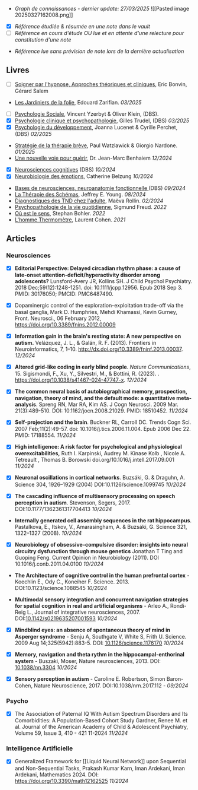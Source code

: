 
- *Graph de connaissances - dernier update: 27/03/2025*
![[Pasted image 20250327162008.png]]
- [x] *Référence étudiée & résumée en une note dans le vault*
- [ ] *Référence en cours d'étude OU lue et en attente d'une relecture pour constitution d'une note*
- *Référence lue sans prévision de note lors de la dernière actualisation*

## Livres

- [ ] <u>Soigner par l'hypnose, Approches théoriques et cliniques</u>, Eric Bonvin, Gérard Salem
- <u>Les Jardiniers de la folie</u>, Edouard Zarifian. *03/2025*
- [ ] <u>Psychologie Sociale</u>, Vincent Yzerbyt & Oliver Klein, (DBS).
- [x] <u>Psychologie clinique et psychopathologie</u>, Gilles Trudel, (DBS) *03/2025*
- [x] <u>Psychologie du développement</u>, Joanna Lucenet & Cyrille Perchet, (DBS) *02/2025*
- <u>Stratégie de la thérapie brève</u>, Paul Watzlawick & Giorgio Nardone. *01/2025* 
- <u>Une nouvelle voie pour guérir</u>, Dr. Jean-Marc Benhaiem *12/2024*
 - [x] <u>Neurosciences cognitives</u> (DBS) *10/2024*
 - [x] <u>Neurobiologie des émotions</u>, Catherine Belzung *10/2024* 
- <u>Bases de neurosciences, neuroanatomie fonctionnelle </u>(DBS) *09/2024*
- <u>La Thérapie des Schémas</u>, Jeffrey E. Young. *08/2024*
- <u>Diagnostiques des TND chez l'adulte</u>, Maëva Rollin. *02/2024*
- <u>Psychopathologie de la vie quotidienne</u>, Sigmund Freud. *2022*
- <u>Où est le sens</u>, Stephan Bohler. *2022*
- <u>L'homme Thermomètre</u>, Laurent Cohen. *2021*

## Articles

### Neurosciences

- [x] **Editorial Perspective: Delayed circadian rhythm phase: a cause of late-onset attention-deficit/hyperactivity disorder among adolescents?** Lunsford-Avery JR, Kollins SH.  J Child Psychol Psychiatry. 2018 Dec;59(12):1248-1251. doi: 10.1111/jcpp.12956. Epub 2018 Sep 3. PMID: 30176050; PMCID: PMC6487490.

- [x]  Dopaminergic control of the exploration-exploitation trade-off via the basal ganglia, Mark D. Humphries, Mehdi Khamassi, Kevin Gurney, Front. Neurosci.,  06 February 2012, https://doi.org/10.3389/fnins.2012.00009 

- [x] **Information gain in the brain's resting state: A new perspective on autism.** Velázquez, J. L., & Galán, R. F. (2013). Frontiers in Neuroinformatics, 7, 1–10. http://dx.doi.org/10.3389/fninf.2013.00037. *12/2024* 

- [x] **Altered grid-like coding in early blind people**. _Nature Communications_, 15. Sigismondi, F., Xu, Y., Silvestri, M., & Bottini, R. (2023). . https://doi.org/10.1038/s41467-024-47747-x. *12/2024*

- [x]  **The common neural basis of autobiographical memory, prospection, navigation, theory of mind, and the default mode: a quantitative meta-analysis**. Spreng RN, Mar RA, Kim AS. J Cogn Neurosci. 2009 Mar. 21(3):489-510. DOI: 10.1162/jocn.2008.21029. PMID: 18510452. *11/2024*

- [x] **Self-projection and the brain**. Buckner RL, Carroll DC. Trends Cogn Sci. 2007 Feb;11(2):49-57. doi: 10.1016/j.tics.2006.11.004. Epub 2006 Dec 22. PMID: 17188554. *11/2024*

- [x] **High intelligence: A risk factor for psychological and physiological overexcitabilities,** Ruth I. Karpinski, Audrey M. Kinase Kolb , Nicole A. Tetreault , Thomas B. Borowski  doi.org/10.1016/j.intell.2017.09.001 *11/2024*

- [x] **Neuronal oscillations in cortical networks**. Buzsáki, G. & Draguhn, A.  Science 304, 1926–1929 (2004) DOI:10.1126/science.1099745 *10/2024*

- [x] **The cascading influence of multisensory processing on speech perception in autism**. Stevenson, Segers, 2017. DOI:10.1177/1362361317704413 *10/2024* 

- **Internally generated cell assembly sequences in the rat hippocampus**. Pastalkova, E., Itskov, V., Amarasingham, A. & Buzsáki, G.  Science 321, 1322–1327 (2008). *10/2024*

- [x] **Neurobiology of obsessive–compulsive disorder: insights into neural circuitry dysfunction through mouse genetics** Jonathan T Ting and Guoping Feng. Current Opinion in Neurobiology (2011). DOI 10.1016/j.conb.2011.04.0100 *10/2024* 

- **The Architecture of cognitive control in the human prefrontal cortex** - Koechlin E., Ody C., Koneiher F. Science. 2013. DOI:10.1123/science.1088545 *10/2024*

- **Multimodal sensory integration and concurrent navigation strategies for spatial cognition in real and artificial organisms** - Arleo A., Rondi-Reig L., Journal of integrative neurosciences, 2007.  DOI:[10.1142/s0219635207001593](https://doi.org/10.1142/s0219635207001593) *10/2024*

- [x] **Mindblind eyes: an absence of spontaneous theory of mind in Asperger syndrome** - Senju A, Southgate V, White S, Frith U.  Science. 2009 Aug 14;325(5942):883-5. DOI: [10.1126/science.1176170](https://doi.org/10.1126/science.1176170) *10/2024*

- [x] **Memory, navigation and theta rythm in the hippocampal-enthorinal system** - Buszaki, Moser,  Nature neurosciences, 2013. DOI: [10.1038/nn.3304](https://doi.org/10.1038/nn.3304) *10/2024*

- [x] **Sensory perception in autism** - Caroline E. Robertson, Simon Baron-Cohen, Nature Neuroscience, 2017. DOI:10.1038/nrn.2017.112 - *09/2024* 

### Psycho

- [x] The Association of Paternal IQ With Autism Spectrum Disorders and Its Comorbidities: A Population-Based Cohort Study Gardner, Renee M. et al. Journal of the American Academy of Child & Adolescent Psychiatry, Volume 59, Issue 3, 410 - 421 11-2024 *11/2024*
### Intelligence Artificielle 

- [x] Generalized Framework for [[Liquid Neural Network]] upon Sequential and Non-Sequential Tasks, Prakash Kumar Karn, Iman Ardekani, Iman Ardekani, Mathematics 2024. DOI: https://doi.org/10.3390/math12162525 *11/2024*



